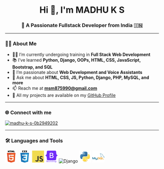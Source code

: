 <h1 align="center">Hi 👋, I'm MADHU K S</h1>
<h3 align="center">🚀 A Passionate Fullstack Developer from India 🇮🇳</h3>

---

### 👨‍💻 About Me
- 👨‍🎓 I’m currently undergoing training in **Full Stack Web Development**
- 📚 I’ve learned **Python, Django, OOPs, HTML, CSS, JavaScript, Bootstrap, and SQL**
- 🧠 I’m passionate about **Web Development and Voice Assistants**
- 💬 Ask me about **HTML, CSS, JS, Python, Django, PHP, MySQL, and more**
- 📫 Reach me at **msm875990@gmail.com**  
- 💼 All my projects are available on my [GitHub Profile](https://github.com/madhugowda-1819)

---

### 🌐 Connect with me
<p align="left">
  <a href="https://linkedin.com/in/madhu-k-s-0b2949202" target="blank">
    <img src="https://cdn.jsdelivr.net/npm/simple-icons@3.0.1/icons/linkedin.svg" alt="madhu-k-s-0b2949202" height="30" width="30" />
  </a>
</p>

---

### 🛠️ Languages and Tools
<p>
  <img src="https://raw.githubusercontent.com/devicons/devicon/master/icons/html5/html5-original-wordmark.svg" alt="HTML5" width="40" height="40"/>
  <img src="https://raw.githubusercontent.com/devicons/devicon/master/icons/css3/css3-original-wordmark.svg" alt="CSS3" width="40" height="40"/>
  <img src="https://raw.githubusercontent.com/devicons/devicon/master/icons/javascript/javascript-original.svg" alt="JavaScript" width="40" height="40"/>
  <img src="https://raw.githubusercontent.com/devicons/devicon/master/icons/bootstrap/bootstrap-plain-wordmark.svg" alt="Bootstrap" width="40" height="40"/>
  <img src="https://cdn.worldvectorlogo.com/logos/django.svg" alt="Django" width="40" height="40"/>
  <img src="https://raw.githubusercontent.com/devicons/devicon/master/icons/python/python-original.svg" alt="Python" width="40" height="40"/>
  <img src="https://raw.githubusercontent.com/devicons/devicon/master/icons/mysql/mysql-original-wordmark.svg" alt="MySQL" width="40" height="40"/>
</p>
